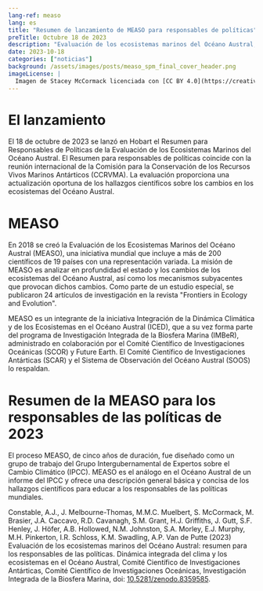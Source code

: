 ```yaml
---
lang-ref: measo
lang: es
title: "Resumen de lanzamiento de MEASO para responsables de políticas"
preTitle: Octubre 18 de 2023
description: "Evaluación de los ecosistemas marinos del Océano Austral, lanzamiento del SPM"
date: 2023-10-18
categories: ["noticias"]
background: /assets/images/posts/measo_spm_final_cover_header.png
imageLicense: |
  Imagen de Stacey McCormack licenciada con [CC BY 4.0](https://creativecommons.org/licenses/by/4.0/)
---
```


# El lanzamiento
El 18 de octubre de 2023 se lanzó en Hobart el Resumen para Responsables de Políticas de la Evaluación de los Ecosistemas Marinos del Océano Austral. El Resumen para responsables de políticas coincide con la reunión internacional de la Comisión para la Conservación de los Recursos Vivos Marinos Antárticos (CCRVMA). La evaluación proporciona una actualización oportuna de los hallazgos científicos sobre los cambios en los ecosistemas del Océano Austral.

# MEASO

En 2018 se creó la Evaluación de los Ecosistemas Marinos del Océano Austral (MEASO), una iniciativa mundial que incluye a más de 200 científicos de 19 países con una representación variada. La misión de MEASO es analizar en profundidad el estado y los cambios de los ecosistemas del Océano Austral, así como los mecanismos subyacentes que provocan dichos cambios. Como parte de un estudio especial, se publicaron 24 artículos de investigación en la revista "Frontiers in Ecology and Evolution".

MEASO es un integrante de la iniciativa Integración de la Dinámica Climática y de los Ecosistemas en el Océano Austral (ICED), que a su vez forma parte del programa de Investigación Integrada de la Biosfera Marina (IMBeR), administrado en colaboración por el Comité Científico de Investigaciones Oceánicas (SCOR) y Future Earth. El Comité Científico de Investigaciones Antárticas (SCAR) y el Sistema de Observación del Océano Austral (SOOS) lo respaldan.

# Resumen de la MEASO para los responsables de las políticas de 2023
El proceso MEASO, de cinco años de duración, fue diseñado como un grupo de trabajo del Grupo Intergubernamental de Expertos sobre el Cambio Climático (IPCC). MEASO es el análogo en el Océano Austral de un informe del IPCC y ofrece una descripción general básica y concisa de los hallazgos científicos para educar a los responsables de las políticas mundiales.

Constable, A.J., J. Melbourne-Thomas, M.M.C. Muelbert, S. McCormack, M. Brasier, J.A. Caccavo, R.D. Cavanagh, S.M. Grant, H.J. Griffiths, J. Gutt, S.F. Henley, J. Höfer, A.B. Hollowed, N.M. Johnston, S.A. Morley, E.J. Murphy, M.H. Pinkerton, I.R. Schloss, K.M. Swadling, A.P. Van de Putte (2023) Evaluación de los ecosistemas marinos del Océano Austral: resumen para los responsables de las políticas. Dinámica integrada del clima y los ecosistemas en el Océano Austral, Comité Científico de Investigaciones Antárticas, Comité Científico de Investigaciones Oceánicas, Investigación Integrada de la Biosfera Marina, doi: [10.5281/zenodo.8359585](https://zenodo.org/doi/10.5281/zenodo.8359584).
